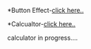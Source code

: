 *Button Effect-[click here..](https://satyamrai0510.github.io/star-aligns/button_effect/)

*Calcualtor-[click here..](https://satyamrai0510.github.io/star-aligns/calculator/)

calculator in progress....
